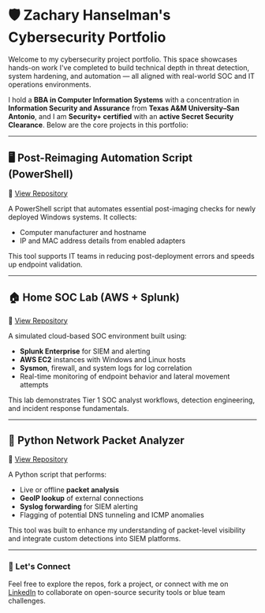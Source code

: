 # 🛡️ Zachary Hanselman's Cybersecurity Portfolio

Welcome to my cybersecurity project portfolio. This space showcases hands-on work I've completed to build technical depth in threat detection, system hardening, and automation — all aligned with real-world SOC and IT operations environments.

I hold a **BBA in Computer Information Systems** with a concentration in **Information Security and Assurance** from **Texas A&M University–San Antonio**, and I am **Security+ certified** with an **active Secret Security Clearance**. Below are the core projects in this portfolio:

---

## 🖥️ Post-Reimaging Automation Script (PowerShell)

🔗 [View Repository](https://github.com/DigitalBulwark-z8586/Post_Imaging_Validation)

A PowerShell script that automates essential post-imaging checks for newly deployed Windows systems. It collects:
- Computer manufacturer and hostname
- IP and MAC address details from enabled adapters

This tool supports IT teams in reducing post-deployment errors and speeds up endpoint validation.

---

## 🏠 Home SOC Lab (AWS + Splunk)

🔗 [View Repository](https://github.com/DigitalBulwark-z8586/HomeLab-SOC)

A simulated cloud-based SOC environment built using:
- **Splunk Enterprise** for SIEM and alerting
- **AWS EC2** instances with Windows and Linux hosts
- **Sysmon**, firewall, and system logs for log correlation
- Real-time monitoring of endpoint behavior and lateral movement attempts

This lab demonstrates Tier 1 SOC analyst workflows, detection engineering, and incident response fundamentals.

---

## 📡 Python Network Packet Analyzer

🔗 [View Repository](https://github.com/DigitalBulwark-z8586/Packet_Analyzer)

A Python script that performs:
- Live or offline **packet analysis**
- **GeoIP lookup** of external connections
- **Syslog forwarding** for SIEM alerting
- Flagging of potential DNS tunneling and ICMP anomalies

This tool was built to enhance my understanding of packet-level visibility and integrate custom detections into SIEM platforms.

---

### 🔗 Let's Connect
Feel free to explore the repos, fork a project, or connect with me on [LinkedIn](https://www.linkedin.com/in/zachary-hanselman) to collaborate on open-source security tools or blue team challenges.
